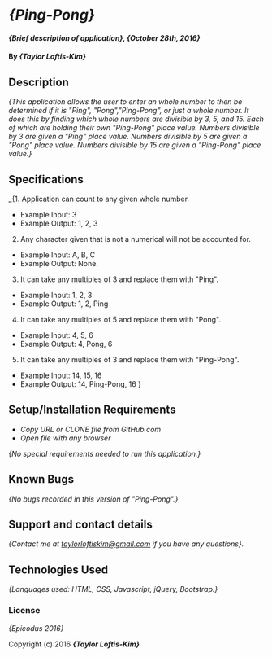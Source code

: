 # _{Ping-Pong}_

#### _{Brief description of application}, {October 28th, 2016}_

#### By _**{Taylor Loftis-Kim}**_

## Description

_{This application allows the user to enter an whole number to then be determined if it is "Ping", "Pong","Ping-Pong", or just a whole number. It does this by finding which whole numbers are divisible by 3, 5, and 15. Each of which are holding their own "Ping-Pong" place value. Numbers divisible by 3 are given a "Ping" place value. Numbers divisible by 5 are given a "Pong" place value. Numbers divisible by 15 are given a "Ping-Pong" place value.}_

## Specifications

_{1. Application can count to any given whole number.
* Example Input: 3
* Example Output: 1, 2, 3

2. Any character given that is not a numerical will not be accounted for.
* Example Input: A, B, C
* Example Output: None.

3. It can take any multiples of 3 and replace them with "Ping".
* Example Input: 1, 2, 3
* Example Output: 1, 2, Ping

4. It can take any multiples of 5 and replace them with "Pong".
* Example Input: 4, 5, 6
* Example Output: 4, Pong, 6

5. It can take any multiples of 3 and replace them with "Ping-Pong".
* Example Input: 14, 15, 16
* Example Output: 14, Ping-Pong, 16
}

## Setup/Installation Requirements

* _Copy URL or CLONE file from GitHub.com_
* _Open file with any browser_

_{No special requirements needed to run this application.}_

## Known Bugs

_{No bugs recorded in this version of "Ping-Pong".}_

## Support and contact details

_{Contact me at taylorloftiskim@gmail.com if you have any questions}._

## Technologies Used

_{Languages used: HTML, CSS, Javascript, jQuery, Bootstrap.}_

### License

*{Epicodus 2016}*

Copyright (c) 2016 **_{Taylor Loftis-Kim}_**
